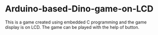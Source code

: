 # Arduino-based-Dino-game-on-LCD
This is a game created using embedded C programming and the game display is on LCD. The game can be played with the help of button.
